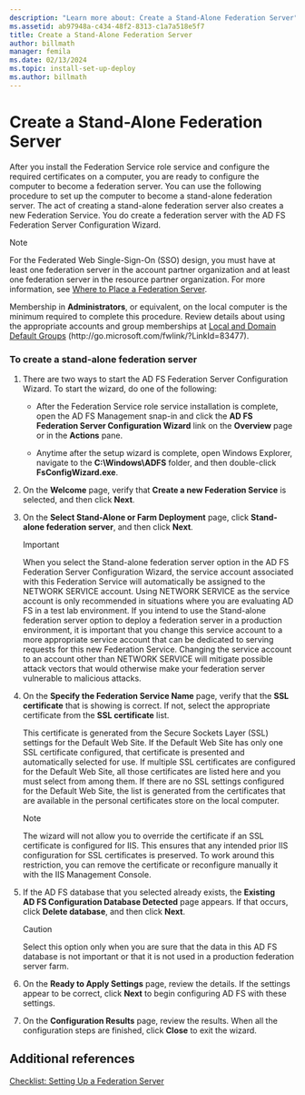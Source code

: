 ```yaml
---
description: "Learn more about: Create a Stand-Alone Federation Server"
ms.assetid: ab97948a-c434-48f2-8313-c1a7a518e5f7
title: Create a Stand-Alone Federation Server
author: billmath
manager: femila
ms.date: 02/13/2024
ms.topic: install-set-up-deploy
ms.author: billmath
---
```


# Create a Stand-Alone Federation Server

After you install the Federation Service role service and configure the required certificates on a computer, you are ready to configure the computer to become a federation server. You can use the following procedure to set up the computer to become a stand\-alone federation server. The act of creating a stand\-alone federation server also creates a new Federation Service. You do create a federation server with the AD FS Federation Server Configuration Wizard.

> [!NOTE]
> For the Federated Web Single\-Sign\-On \(SSO\) design, you must have at least one federation server in the account partner organization and at least one federation server in the resource partner organization. For more information, see [Where to Place a Federation Server](/previous-versions/windows/it-pro/windows-server-2012-R2-and-2012/dd807127(v=ws.11)).

Membership in **Administrators**, or equivalent, on the local computer is the minimum required to complete this procedure.  Review details about using the appropriate accounts and group memberships at [Local and Domain Default Groups](/previous-versions/orphan-topics/ws.10/dd728026(v=ws.10)) \(http:\/\/go.microsoft.com\/fwlink\/?LinkId\=83477\).

### To create a stand\-alone federation server

1.  There are two ways to start the AD FS Federation Server Configuration Wizard. To start the wizard, do one of the following:

    -   After the Federation Service role service installation is complete, open the AD FS Management snap\-in and click the **AD FS Federation Server Configuration Wizard** link on the **Overview** page or in the **Actions** pane.

    -   Anytime after the setup wizard is complete, open Windows Explorer, navigate to the **C:\\Windows\\ADFS** folder, and then double\-click **FsConfigWizard.exe**.

2.  On the **Welcome** page, verify that **Create a new Federation Service** is selected, and then click **Next**.

3.  On the **Select Stand\-Alone or Farm Deployment** page, click **Stand\-alone federation server**, and then click **Next**.

    > [!IMPORTANT]
    > When you select the Stand\-alone federation server option in the AD FS Federation Server Configuration Wizard, the service account associated with this Federation Service will automatically be assigned to the NETWORK SERVICE account. Using NETWORK SERVICE as the service account is only recommended in situations where you are evaluating AD FS in a test lab environment. If you intend to use the Stand\-alone federation server option to deploy a federation server in a production environment, it is important that you change this service account to a more appropriate service account that can be dedicated to serving requests for this new Federation Service. Changing the service account to an account other than NETWORK SERVICE will mitigate possible attack vectors that would otherwise make your federation server vulnerable to malicious attacks.

4.  On the **Specify the Federation Service Name** page, verify that the **SSL certificate** that is showing is correct. If not, select the appropriate certificate from the **SSL certificate** list.

    This certificate is generated from the Secure Sockets Layer \(SSL\) settings for the Default Web Site. If the Default Web Site has only one SSL certificate configured, that certificate is presented and automatically selected for use. If multiple SSL certificates are configured for the Default Web Site, all those certificates are listed here and you must select from among them. If there are no SSL settings configured for the Default Web Site, the list is generated from the certificates that are available in the personal certificates store on the local computer.

    > [!NOTE]
    > The wizard will not allow you to override the certificate if an SSL certificate is configured for IIS. This ensures that any intended prior IIS configuration for SSL certificates is preserved. To work around this restriction, you can remove the certificate or reconfigure manually it with the IIS Management Console.

5.  If the AD FS database that you selected already exists, the **Existing AD FS Configuration Database Detected** page appears. If that occurs, click **Delete database**, and then click **Next**.

    > [!CAUTION]
    > Select this option only when you are sure that the data in this AD FS database is not important or that it is not used in a production federation server farm.

6.  On the **Ready to Apply Settings** page, review the details. If the settings appear to be correct, click **Next** to begin configuring AD FS with these settings.

7.  On the **Configuration Results** page, review the results. When all the configuration steps are finished, click **Close**  to exit the wizard.

## Additional references
[Checklist: Setting Up a Federation Server](Checklist--Setting-Up-a-Federation-Server.md)
